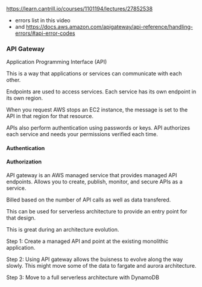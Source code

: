 https://learn.cantrill.io/courses/1101194/lectures/27852538

- errors list in this video
- and https://docs.aws.amazon.com/apigateway/api-reference/handling-errors/#api-error-codes

### API Gateway

Application Programming Interface (API)

This is a way that applications or services can communicate with each other.

Endpoints are used to access services. Each service has its own endpoint
in its own region.

When you request AWS stops an EC2 instance, the message is set to the API
in that region for that resource.

APIs also perform authentication using passwords or keys. API authorizes
each service and needs your permissions verified each time.

#### Authentication

#### Authorization

API gateway is an AWS managed service that provides managed API endpoints.
Allows you to create, publish, monitor, and secure APIs as a service.

Billed based on the number of API calls as well as data transfered.

This can be used for serverless architecture to provide an entry point
for that design.

This is great during an architecture evolution.

Step 1:
Create a managed API and point at the existing monolithic application.

Step 2:
Using API gateway allows the buisness to evolve along the way slowly.
This might move some of the data to fargate and aurora architecture.

Step 3:
Move to a full serverless architecture with DynamoDB
